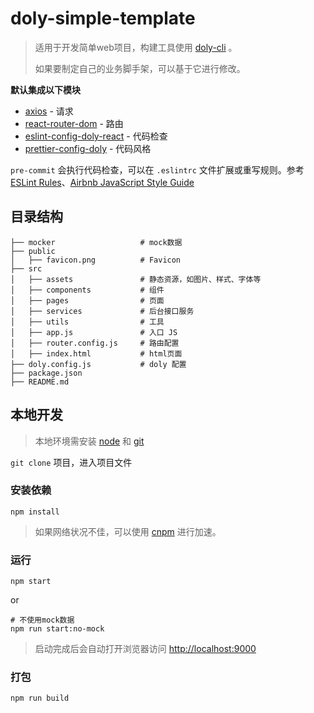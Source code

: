 # doly-simple-template

> 适用于开发简单web项目，构建工具使用 [doly-cli](https://github.com/doly-dev/doly-cli#readme) 。
> 
> 如果要制定自己的业务脚手架，可以基于它进行修改。



**默认集成以下模块**

- [axios](https://github.com/axios/axios) - 请求
- [react-router-dom](https://github.com/ReactTraining/react-router) - 路由
- [eslint-config-doly-react](https://github.com/doly-dev/eslint-config-doly/tree/master/packages/eslint-config-doly-react) - 代码检查
- [prettier-config-doly](https://github.com/doly-dev/prettier-config-doly) - 代码风格

`pre-commit` 会执行代码检查，可以在 `.eslintrc` 文件扩展或重写规则。参考 [ESLint Rules](http://eslint.cn/docs/rules/#stylistic-issues)、[Airbnb JavaScript Style Guide](https://github.com/airbnb/javascript)

## 目录结构

```
├── mocker                   # mock数据
├── public
│   ├── favicon.png          # Favicon
├── src
│   ├── assets               # 静态资源，如图片、样式、字体等
│   ├── components           # 组件
│   ├── pages                # 页面
│   ├── services             # 后台接口服务
│   ├── utils                # 工具
│   ├── app.js               # 入口 JS
│   ├── router.config.js     # 路由配置
│   ├── index.html           # html页面
├── doly.config.js           # doly 配置
├── package.json
├── README.md

```

## 本地开发

> 本地环境需安装 [node](http://nodejs.org/) 和 [git](https://git-scm.com/)

`git clone` 项目，进入项目文件

### 安装依赖

```shell
npm install 
```

> 如果网络状况不佳，可以使用 [cnpm](https://cnpmjs.org/) 进行加速。

### 运行

```shell
npm start
```

or 

```shell
# 不使用mock数据
npm run start:no-mock
```

> 启动完成后会自动打开浏览器访问 [http://localhost:9000](http://localhost:9000)

### 打包

```shell
npm run build
```



